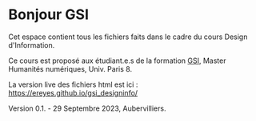 # Bonjour GSI

Cet espace contient tous les fichiers faits dans le cadre du cours Design d'Information.

Ce cours est proposé aux étudiant.e.s de la formation [GSI](https://humanites-numeriques.univ-paris8.fr/-Master-G-S-I-), Master Humanités numériques, Univ. Paris 8.

La version live des fichiers html est ici :
https://ereyes.github.io/gsi_designinfo/

Version 0.1. - 29 Septembre 2023, Aubervilliers.
